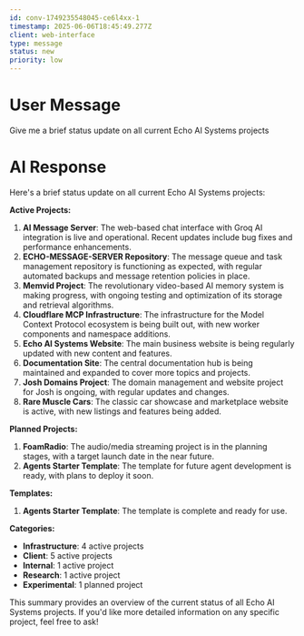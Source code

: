 ```yaml
---
id: conv-1749235548045-ce6l4xx-1
timestamp: 2025-06-06T18:45:49.277Z
client: web-interface
type: message
status: new
priority: low
---
```


# User Message

Give me a brief status update on all current Echo AI Systems projects

# AI Response

Here's a brief status update on all current Echo AI Systems projects:

**Active Projects:**

1. **AI Message Server**: The web-based chat interface with Groq AI integration is live and operational. Recent updates include bug fixes and performance enhancements.
2. **ECHO-MESSAGE-SERVER Repository**: The message queue and task management repository is functioning as expected, with regular automated backups and message retention policies in place.
3. **Memvid Project**: The revolutionary video-based AI memory system is making progress, with ongoing testing and optimization of its storage and retrieval algorithms.
4. **Cloudflare MCP Infrastructure**: The infrastructure for the Model Context Protocol ecosystem is being built out, with new worker components and namespace additions.
5. **Echo AI Systems Website**: The main business website is being regularly updated with new content and features.
6. **Documentation Site**: The central documentation hub is being maintained and expanded to cover more topics and projects.
7. **Josh Domains Project**: The domain management and website project for Josh is ongoing, with regular updates and changes.
8. **Rare Muscle Cars**: The classic car showcase and marketplace website is active, with new listings and features being added.

**Planned Projects:**

1. **FoamRadio**: The audio/media streaming project is in the planning stages, with a target launch date in the near future.
2. **Agents Starter Template**: The template for future agent development is ready, with plans to deploy it soon.

**Templates:**

1. **Agents Starter Template**: The template is complete and ready for use.

**Categories:**

* **Infrastructure**: 4 active projects
* **Client**: 5 active projects
* **Internal**: 1 active project
* **Research**: 1 active project
* **Experimental**: 1 planned project

This summary provides an overview of the current status of all Echo AI Systems projects. If you'd like more detailed information on any specific project, feel free to ask!


